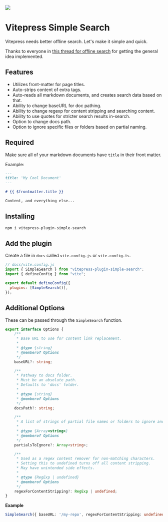 ![](https://i.imgur.com/j8tDCOZ.png)

# Vitepress Simple Search

Vitepress needs better offline search. Let's make it simple and quick.

Thanks to everyone in [this thread for offline search](https://github.com/vuejs/vitepress/issues/670) for getting the general idea implemented.

## Features

* Utilizes front-matter for page titles.
* Auto-strips content of extra tags.
* Auto-reads all markdown documents, and creates search data based on that.
* Ability to change baseURL for doc pathing.
* Ability to change regexp for content stripping and searching content.
* Ability to use quotes for stricter search results in-search.
* Option to change docs path.
* Option to ignore specific files or folders based on partial naming.

## Required

Make sure all of your markdown documents have `title` in their front matter.

Example:

```md
---
title: 'My Cool Document'
---

# {{ $frontmatter.title }}

Content, and everything else...
```

## Installing

```js
npm i vitepress-plugin-simple-search
```

## Add the plugin

Create a file in `docs` called `vite.config.js` or `vite.config.ts`.

```js
// docs/vite.config.js
import { SimpleSearch } from "vitepress-plugin-simple-search";
import { defineConfig } from "vite";

export default defineConfig({
  plugins: [SimpleSearch()],
});
```

## Additional Options

These can be passed through the `SimpleSearch` function.

```ts
export interface Options {
    /**
     * Base URL to use for content link replacement.
     *
     * @type {string}
     * @memberof Options
     */
    baseURL?: string;

    /**
     * Pathway to docs folder.
     * Must be an absolute path.
     * Defaults to 'docs' folder.
     *
     * @type {string}
     * @memberof Options
     */
    docsPath?: string;

    /**
     * A list of strings of partial file names or folders to ignore and not add to search.
     *
     * @type {Array<string>}
     * @memberof Options
     */
    partialsToIgnore?: Array<string>;

    /**
     * Used as a regex content remover for non-matching characters.
     * Setting this to undefined turns off all content stripping.
     * May have unintended side effects.
     *
     * @type {RegExp | undefined}
     * @memberof Options
     */
    regexForContentStripping?: RegExp | undefined;
}
```

**Example**

```ts
SimpleSearch({ baseURL: '/my-repo', regexForContentStripping: undefined });
```
